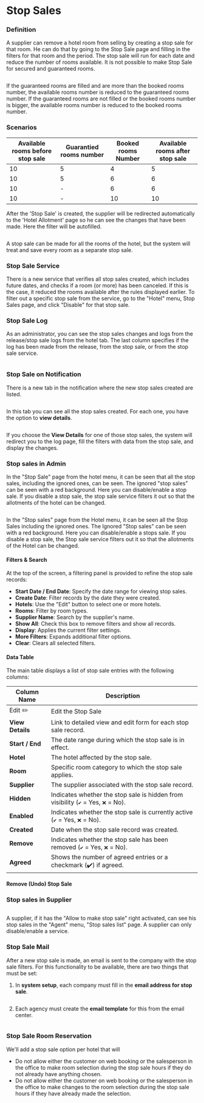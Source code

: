 # Stop Sales

### Definition <a href="#definition" id="definition"></a>

A supplier can remove a hotel room from selling by creating a stop sale for that room. He can do that by going to the Stop Sale page and filling in the filters for that room and the period. The stop sale will run for each date and reduce the number of rooms available. It is not possible to make Stop Sale for secured and guaranteed rooms.&#x20;

<figure><img src=".gitbook/assets/image (65) (1).png" alt=""><figcaption></figcaption></figure>

If the guaranteed rooms are filled and are more than the booked rooms number, the available rooms number is reduced to the guaranteed rooms number. If the guaranteed rooms are not filled or the booked rooms number is bigger, the available rooms number is reduced to the booked rooms number.

### **Scenarios**

| Available rooms before stop sale | Guarantied rooms number | Booked rooms Number | Available rooms after stop sale |
| -------------------------------- | ----------------------- | ------------------- | ------------------------------- |
| 10                               | 5                       | 4                   | 5                               |
| 10                               | 5                       | 6                   | 6                               |
| 10                               | -                       | 6                   | 6                               |
| 10                               | -                       | 10                  | 10                              |

After the 'Stop Sale' is created, the supplier will be redirected automatically to the 'Hotel Allotment' page so he can see the changes that have been made. Here the filter will be autofilled.

<figure><img src=".gitbook/assets/image (66) (1).png" alt=""><figcaption></figcaption></figure>

A stop sale can be made for all the rooms of the hotel, but the system will treat and save every room as a separate stop sale.

### **Stop Sale Service**

There is a new service that verifies all stop sales created, which includes future dates, and checks if a room (or more) has been canceled. If this is the case, it reduced the rooms available after the rules displayed earlier. To filter out a specific stop sale from the service, go to the "Hotel" menu, Stop Sales page, and click "Disable" for that stop sale.

### **Stop Sale Log**

As an administrator, you can see the stop sales changes and logs from the release/stop sale logs from the hotel tab. The last column specifies if the log has been made from the release, from the stop sale, or from the stop sale service.

<figure><img src=".gitbook/assets/image (67) (1).png" alt=""><figcaption></figcaption></figure>

### **Stop Sale on Notification**

There is a new tab in the notification where the new stop sales created are listed.

<figure><img src=".gitbook/assets/image (68) (1).png" alt=""><figcaption></figcaption></figure>

In this tab you can see all the stop sales created. For each one, you have the option to **view details**.

<figure><img src=".gitbook/assets/image (69) (1).png" alt=""><figcaption></figcaption></figure>

If you choose the **View Details** for one of those stop sales, the system will redirect you to the log page, fill the filters with data from the stop sale, and display the changes.

### **Stop sales in Admin**

In the "Stop Sale" page from the hotel menu, it can be seen that all the stop sales, including the ignored ones, can be seen. The ignored "stop sales" can be seen with a red background. Here you can disable/enable a stop sale. If you disable a stop sale, the stop sale service filters it out so that the allotments of the hotel can be changed.

<figure><img src=".gitbook/assets/image (3) (2).png" alt=""><figcaption></figcaption></figure>

In the "Stop sales" page from the Hotel menu, it can be seen all the Stop Sales including the ignored ones. The Ignored "Stop sales" can be seen with a red background. Here you can disable/enable a stops sale. If you disable a stop sale, the Stop sale service filters out it so that the allotments of the Hotel can be changed.

#### Filters & Search

At the top of the screen, a filtering panel is provided to refine the stop sale records:

* **Start Date / End Date**: Specify the date range for viewing stop sales.
* **Create Date**: Filter records by the date they were created.
* **Hotels**: Use the "Edit" button to select one or more hotels.
* **Rooms**: Filter by room types.
* **Supplier Name**: Search by the supplier's name.
* **Show All**: Check this box to remove filters and show all records.
* **Display**: Applies the current filter settings.
* **More Filters**: Expands additional filter options.
* **Clear**: Clears all selected filters.

#### Data Table

The main table displays a list of stop sale entries with the following columns:

| Column Name      | Description                                                                       |
| ---------------- | --------------------------------------------------------------------------------- |
| Edit ✏️          | Edit the Stop Sale                                                                |
| **View Details** | Link to detailed view and edit form for each stop sale record.                    |
| **Start / End**  | The date range during which the stop sale is in effect.                           |
| **Hotel**        | The hotel affected by the stop sale.                                              |
| **Room**         | Specific room category to which the stop sale applies.                            |
| **Supplier**     | The supplier associated with the stop sale record.                                |
| **Hidden**       | Indicates whether the stop sale is hidden from visibility (`✔️` = Yes, `❌` = No). |
| **Enabled**      | Indicates whether the stop sale is currently active (`✔️` = Yes, `❌` = No).       |
| **Created**      | Date when the stop sale record was created.                                       |
| **Remove**       | Indicates whether the stop sale has been removed (`✔️` = Yes, `❌` = No).          |
| **Agreed**       | Shows the number of agreed entries or a checkmark (✔️) if agreed.                 |



#### **Remove (Undo) Stop Sale**

### **Stop sales in Supplier**

<figure><img src=".gitbook/assets/image (29).png" alt=""><figcaption></figcaption></figure>

A supplier, if it has the "Allow to make stop sale" right activated, can see his stop sales in the "Agent" menu, "Stop sales list" page. A supplier can only disable/enable a service.

### **Stop Sale Mail**

After a new stop sale is made, an email is sent to the company with the stop sale filters. For this functionality to be available, there are two things that must be set:

1. In **system setup**, each company must fill in the **email address for stop sale**.

<figure><img src=".gitbook/assets/image (72) (1).png" alt=""><figcaption></figcaption></figure>

2. Each agency must create the **email template** for this from the email center.

<figure><img src=".gitbook/assets/image (28).png" alt=""><figcaption></figcaption></figure>

### **Stop Sale Room Reservation**

We'll add a stop sale option per hotel that will

* Do not allow either the customer on web booking or the salesperson in the office to make room selection during the stop sale hours if they do not already have anything chosen.
* Do not allow either the customer on web booking or the salesperson in the office to make changes to the room selection during the stop sale hours if they have already made the selection.

<figure><img src=".gitbook/assets/image (27).png" alt=""><figcaption></figcaption></figure>
